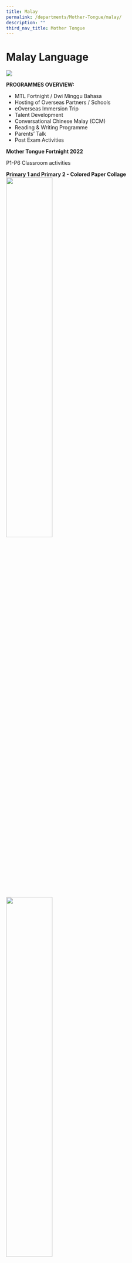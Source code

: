 ```yaml
---
title: Malay
permalink: /departments/Mother-Tongue/malay/
description: ""
third_nav_title: Mother Tongue
---
```

# Malay Language

![](/images/Until%202022_Pictures/MALAY%20LANGUAGE.jpg)

**PROGRAMMES OVERVIEW:**

* MTL Fortnight / Dwi Minggu Bahasa
* Hosting of Overseas Partners / Schools
* eOverseas Immersion Trip
* Talent Development
* Conversational Chinese Malay (CCM)
* Reading & Writing Programme
* Parents’ Talk
* Post Exam Activities

**Mother Tongue Fortnight 2022**

P1-P6 Classroom activities

**Primary 1  and Primary 2 - Colored Paper Collage**
<img src="/images/Until%202022_Pictures/ML1.jpg" style="width:50%" align=left>
<img src="/images/Until%202022_Pictures/ML2.jpg" style="width:50%">
<img src="/images/Until%202022_Pictures/ML3.jpg" style="width:50%" align=left>

**Primary 3 and Primary 4- Animal Mask**
<img src="/images/Until%202022_Pictures/ML4.jpg" style="width:50%" align=left>
<img src="/images/Until%202022_Pictures/ML5.jpg" style="width:50%">
<img src="/images/Until%202022_Pictures/ML6.jpg" style="width:50%">
<img src="/images/Until%202022_Pictures/ML7.jpg" style="width:50%" align=left>
<img src="/images/Until%202022_Pictures/ML8.jpg" style="width:50%">

**Primary 5 and Primary 6- Basket Weaving **
<img src="/images/Until%202022_Pictures/ML9.jpg" style="width:50%" align=left>
<img src="/images/Until%202022_Pictures/ML10.jpg" style="width:50%">

**P3 Language & Cultural Camp:**

 **Station 1: Batik Motive Kite - Colouring**
 
 <img src="/images/Until%202022_Pictures/ML11.jpg" style="width:30%" align=left>
<img src="/images/Until%202022_Pictures/ML12.jpg" style="width:30%">
<img src="/images/Until%202022_Pictures/ML13.jpg" style="width:30%" align=left>
<img src="/images/Until%202022_Pictures/ML14.jpg" style="width:30%">
 
 
 **Station 2: Arabic Calligraphy**
 
<img src="/images/Until%202022_Pictures/ML15.jpg" style="width:30%" align=left>
<img src="/images/Until%202022_Pictures/ML16.jpg" style="width:30%">
<img src="/images/Until%202022_Pictures/ML17.jpg" style="width:30%" align=left>
<img src="/images/Until%202022_Pictures/ML18.jpg" style="width:30%">


**MTL Fortnight / Dwi Minggu Bahasa**

The Mother Tongue Language Fortnight is a platform to expose Malay Language pupils to the beauty and diversity of the Malay culture and traditions. In line with the theme of Malay Handicrafts, pupils from across the levels were introduced to Malay handicrafts such as pottery, calligraphy and weaving.

The activities that were carried out are as follows:

<style type="text/css">
.tg  {border-collapse:collapse;border-spacing:0;}
.tg td{border-color:black;border-style:solid;border-width:1px;font-family:Arial, sans-serif;font-size:14px;
  overflow:hidden;padding:10px 5px;word-break:normal;}
.tg th{border-color:black;border-style:solid;border-width:1px;font-family:Arial, sans-serif;font-size:14px;
  font-weight:normal;overflow:hidden;padding:10px 5px;word-break:normal;}
.tg .tg-7wcr{color:#0C2733;text-align:left;vertical-align:top}
</style>
<table class="tg">
<thead>
  <tr>
    <th class="tg-7wcr">P1</th>
    <th class="tg-7wcr">Pottery</th>
  </tr>
</thead>
<tbody>
  <tr>
    <td class="tg-7wcr">P2</td>
    <td class="tg-7wcr">Pottery<br></td>
  </tr>
  <tr>
    <td class="tg-7wcr">P3</td>
    <td class="tg-7wcr">Weaving<br></td>
  </tr>
  <tr>
    <td class="tg-7wcr">P4</td>
    <td class="tg-7wcr">Weaving / Cultural Camp (Batik Painting)<br></td>
  </tr>
  <tr>
    <td class="tg-7wcr">P5</td>
    <td class="tg-7wcr">Calligraphy<br></td>
  </tr>
  <tr>
    <td class="tg-7wcr">P6</td>
    <td class="tg-7wcr">Calligraphy</td>
  </tr>
</tbody>
</table>

Apart from the above-mentioned activities, P4 pupils were given the opportunity to immerse themselves into the world of Batik painting. They were treated to a hands on session with Mr Kamal Dollah at Goodman Arts Centre.

All in all, pupils found the activities enriching and enjoyable!

Dwi Minggu Bahasa Ibunda merupakan satu wadah bagi mendedahkan murid-murid kepada keindahan dan kepelbagaian budaya dan tradisi masyarakat Melayu. Sejajar dengan tema Seni Kraftrangan, seni tembikar, anyaman tikar dan seni khat. Selain itu, seni lukisan batik juga diperkenalkan bagi memberi mereka kesempatan untuk merasai pembelajaran berasaskan pengalaman.

Aktiviti-aktiviti yang telah dijalankan adalah seperti berikut:

<style type="text/css">
.tg  {border-collapse:collapse;border-spacing:0;}
.tg td{border-color:black;border-style:solid;border-width:1px;font-family:Arial, sans-serif;font-size:14px;
  overflow:hidden;padding:10px 5px;word-break:normal;}
.tg th{border-color:black;border-style:solid;border-width:1px;font-family:Arial, sans-serif;font-size:14px;
  font-weight:normal;overflow:hidden;padding:10px 5px;word-break:normal;}
.tg .tg-7wcr{color:#0C2733;text-align:left;vertical-align:top}
</style>
<table class="tg">
<thead>
  <tr>
    <th class="tg-7wcr">Darjah 1</th>
    <th class="tg-7wcr">Seni Tembikar</th>
  </tr>
</thead>
<tbody>
  <tr>
    <td class="tg-7wcr">Darjah 2</td>
    <td class="tg-7wcr">Seni Tembikar<br></td>
  </tr>
  <tr>
    <td class="tg-7wcr">Darjah 3</td>
    <td class="tg-7wcr">Anyaman Tikar<br></td>
  </tr>
  <tr>
    <td class="tg-7wcr">Darjah 4</td>
    <td class="tg-7wcr">Anyaman Tikar / Perkhemahan Budaya (lukisan batik)<br></td>
  </tr>
  <tr>
    <td class="tg-7wcr">Darjah 5</td>
    <td class="tg-7wcr">Seni Khat<br></td>
  </tr>
  <tr>
    <td class="tg-7wcr">Darjah 6</td>
    <td class="tg-7wcr">Seni Khat</td>
  </tr>
</tbody>
</table>

Selain daripada aktiviti-aktiviti di atas, murid-murid darjah 4 diberi kesempatan untuk mempelajari seni lukis Batik. Mereka melalui sesi lukisan bersama Encik Kamal Dollah di Goodman Arts Centre.

<img src="/images/Until%202022_Pictures/Malay%20Students%20-%201.jpg" 
     style="width:50%" align=left>
		 
<img src="/images/Until%202022_Pictures/Malay%20Students%20-%203.jpg" 
     style="width:50%">		 
<img src="/images/Until%202022_Pictures/Malay%20Students%20-%204.jpg" 
     style="width:50%" align=left>		 
<img src="/images/Until%202022_Pictures/Malay%20Students%20-%205.jpg" 
     style="width:50%" align=right>	 
<img src="/images/Until%202022_Pictures/Malay%20Students%20-%206.jpg" 
     style="width:50%" align=left>
<img src="/images/Until%202022_Pictures/Malay%20Students%20and%20Teachers.jpg" >		 

**P1 – P6 Internal Competitions / Pertandingan Dalaman**

In term 1 and term2, internal competitions were held across the levels. The competitions that were held for the different levels were as follows:

<style type="text/css">
.tg  {border-collapse:collapse;border-spacing:0;}
.tg td{border-color:black;border-style:solid;border-width:1px;font-family:Arial, sans-serif;font-size:14px;
  overflow:hidden;padding:10px 5px;word-break:normal;}
.tg th{border-color:black;border-style:solid;border-width:1px;font-family:Arial, sans-serif;font-size:14px;
  font-weight:normal;overflow:hidden;padding:10px 5px;word-break:normal;}
.tg .tg-7wcr{color:#0C2733;text-align:left;vertical-align:top}
</style>
<table class="tg">
<thead>
  <tr>
    <th class="tg-7wcr">P1</th>
    <th class="tg-7wcr">Singing / Word Search</th>
  </tr>
</thead>
<tbody>
  <tr>
    <td class="tg-7wcr">P2</td>
    <td class="tg-7wcr">Drama / Word Search<br></td>
  </tr>
  <tr>
    <td class="tg-7wcr">P3</td>
    <td class="tg-7wcr">Book Promotion<br></td>
  </tr>
  <tr>
    <td class="tg-7wcr">P4</td>
    <td class="tg-7wcr">Drama<br></td>
  </tr>
  <tr>
    <td class="tg-7wcr">P5</td>
    <td class="tg-7wcr">Poem Recitation / Creative Writing<br></td>
  </tr>
  <tr>
    <td class="tg-7wcr">P6</td>
    <td class="tg-7wcr">Poem Recitation / Creative Writing</td>
  </tr>
</tbody>
</table>

Pupils enjoyed themselves thoroughly as they realised that the learning of Malay Language can indeed be fun. They realised that through singing and acting, learning can still take place.

Pada penggal 1 dan 2, pertandingan dalaman telah diadakan bagi setiap peringkat. Pertandingan-pertandingan yang telah diadakan adalah seperti berikut:

<style type="text/css">
.tg  {border-collapse:collapse;border-spacing:0;}
.tg td{border-color:black;border-style:solid;border-width:1px;font-family:Arial, sans-serif;font-size:14px;
  overflow:hidden;padding:10px 5px;word-break:normal;}
.tg th{border-color:black;border-style:solid;border-width:1px;font-family:Arial, sans-serif;font-size:14px;
  font-weight:normal;overflow:hidden;padding:10px 5px;word-break:normal;}
.tg .tg-7wcr{color:#0C2733;text-align:left;vertical-align:top}
</style>
<table class="tg">
<thead>
  <tr>
    <th class="tg-7wcr">Darjah 1</th>
    <th class="tg-7wcr">Menyanyi / Cari Perkataan<br></th>
  </tr>
</thead>
<tbody>
  <tr>
    <td class="tg-7wcr">Darjah 2</td>
    <td class="tg-7wcr">Bab Lakonan / Cari Perkataan<br></td>
  </tr>
  <tr>
    <td class="tg-7wcr">Darjah 3</td>
    <td class="tg-7wcr">Promosi Buku<br></td>
  </tr>
  <tr>
    <td class="tg-7wcr">Darjah 4</td>
    <td class="tg-7wcr">Lain Pula! (lakonan)<br></td>
  </tr>
  <tr>
    <td class="tg-7wcr">Darjah 5</td>
    <td class="tg-7wcr">Deklamasi Sjak / Penulisan Kreatif<br></td>
  </tr>
  <tr>
    <td class="tg-7wcr">Darjah 6</td>
    <td class="tg-7wcr">Deklamasi Sjak / Penulisan Kreatif</td>
  </tr>
</tbody>
</table>

Murid-murid berasa seronok kerana setiap daripada mereka diberi peluang untuk mengambil -bahagian dalam pertandingan-pertandingan di peringkat masing-masing. Pertandingan-pertandingan ini secara tidak langsung menberikan murid-murid kesedaran bahawa pembelajaran masih boleh berlaku dalam keseronokan.

**Ops Baca**

On Saturday 14 April 2018, West Grove Primary School participated in OPS BACA, a competition organised by Nanyang CC, which showcases students’ acting and literary skills. Students from Primary 2, 3 and 4 participated after numerous rehearsal sessions. The theme was fables and legends. Props and music were prepared to ensure the performances were complete. The primary 2 students acted out a scene from a famous folklore about an ungrateful son. Our Primary 3 students had to do a book review regarding the book they read, including singing a song at the end. Our primary 4 students had to act out a scene from a chosen folklore but with a different ending.

Our primary 2 students emerged as winners and were requested to perform again in July at the Fiesta Bahasa 2018 at the J canopy.

Pada hari Sabtu, 14 April 2018 Sekolah Rendah West Grove telah mengambil bahagian dalam pertandingan Ops Baca yang dianjurkan oleh Kelab Masyarakat Nanyang. Pertandingan ini mengenengahkan bakat-bakat peserta dalam lakonan dan sastera. Murid-murid peringkat darjah 2, 3 dan 4 mengambil bahagian dalam acara ini setelah berhempas pulas menjalani latihan di sekolah. Tema pertandingan ini ialah kisah-kisah dongeng dan lagenda. Muzik dan prop juga disertakan bagi setiap persembahan. Kumpulan darjah 2 melakonkan babak daripada sebuah kisah yang popular; Bawang Putih Bawang Merah. Kumpulan darjah 3 mempromosikan buku yang telah mereka baca. Manakala, kumpulan darjah 4 melakonkan babak daripada kisah dongeng yang diubah pengakhirannya.

Kumpulan darjah 2 muncul sebagai juara. Secara keseluruhan pula, Sekolah Rendah West Grove memenangi tempat ketiga. Kumpulan darjah 2 telah dijemput untuk membuat persembahan di Fiesta Bahasa 2018 di J Canopy pada bulan Julai.

<img src="/images/Until%202022_Pictures/Malay%20Student%20Achievements%20-%201.jpg" 
     style="width:50%" align=left>
<img src="/images/Until%202022_Pictures/Malay%20Student%20Achievements%20-%202.jpg" 
     style="width:30%">
<img src="/images/Until%202022_Pictures/Malay%20Student%20Achievements%20-%203.jpg" 
     style="width:50%" align=left>
<img src="/images/Until%202022_Pictures/Malay%20Student%20Achievements%20-%204.jpg" 
     style="width:50%">

**MTL Fortnight /Dwi Minggu Bahasa**


<img src="/images/Until%202022_Pictures/MTL%20Fortnight%20-%201.jpg" 
     style="width:30%" align=left>
<img src="/images/Until%202022_Pictures/MTL%20Fortnight%20-%202.jpg" 
     style="width:50%">

The Mother Tongue Language Fortnight is a platform to expose Malay Language pupils to the beauty and diversity of the Malay culture and traditions. In line with the theme of Performing Arts, silat and kompang performances as well as wayang kulit and Malay dance were some of the activities organised for the pupils this year. In addition, traditional Malay batik painting and traditional games were also introduced to the pupils.

The activities that were carried out are as follows:

<style type="text/css">
.tg  {border-collapse:collapse;border-spacing:0;}
.tg td{border-color:black;border-style:solid;border-width:1px;font-family:Arial, sans-serif;font-size:14px;
  overflow:hidden;padding:10px 5px;word-break:normal;}
.tg th{border-color:black;border-style:solid;border-width:1px;font-family:Arial, sans-serif;font-size:14px;
  font-weight:normal;overflow:hidden;padding:10px 5px;word-break:normal;}
.tg .tg-s5dh{color:#0C2733;text-align:left;vertical-align:middle}
</style>
<table class="tg">
<thead>
  <tr>
    <th class="tg-s5dh">P1</th>
    <th class="tg-s5dh">Traditional Games<br></th>
  </tr>
</thead>
<tbody>
  <tr>
    <td class="tg-s5dh">P2</td>
    <td class="tg-s5dh">Wayang Kulit<br></td>
  </tr>
  <tr>
    <td class="tg-s5dh">P3</td>
    <td class="tg-s5dh">Traditional Dance<br></td>
  </tr>
  <tr>
    <td class="tg-s5dh">P4 </td>
    <td class="tg-s5dh">Traditional Dance / Cultural Camp<br></td>
  </tr>
  <tr>
    <td class="tg-s5dh">P5 </td>
    <td class="tg-s5dh">Silat </td>
  </tr>
  <tr>
    <td class="tg-s5dh">P6 </td>
    <td class="tg-s5dh">Kompang </td>
  </tr>
</tbody>
</table>

Apart from the above-mentioned activities, a storytelling session by the NLB was also held for the P1 and P2. Pupils were engaged by the stories told by NLB’s Associate Librarian, Mr Herman Rothman.

Pupils of West Grove were also given the opportunity to buy ML books during the Book Fair which was held on 12th July 2017.

All in all, pupils found the activities enriching and enjoyable!

<img src="/images/Until%202022_Pictures/Art%20Painting.png" 
     style="width:40%" align=left>
<img src="/images/Until%202022_Pictures/Art%20Preparation%20Present.png" 
     style="width:40%">
		 
<img src="/images/Until%202022_Pictures/Storytelling.png" 
     style="width:40%" align=left>
<img src="/images/Until%202022_Pictures/NLBs%20Associate%20Librarian%20-%20Mr%20Herman%20Rothman.png" 
     style="width:60%">

Bunga telur cantik sekali,

Pengantin baharu kita raikan,

Budaya dan Bahasa indah sekali,

Daulatkan selalu jangan abaikan.

Dwi-Mingguan Bahasa Ibunda merupakan satu wadah bagi mendedahkan murid-murid kepada keindahan dan kepelbagaian budaya dan tradisi masyarakat Melayu. Sejajar dengan tema Seni Pentas, seni pencak silat dan persembahan kompang, wayang kulit serta tarian Melayu adalah antara aktiviti yang diadakan bagi murid-murid pada tahun ini. Selain itu, seni lukisan batik dan permainan tradisional Melayu juga diperkenalkan bagi memberi mereka kesempatan untuk merasai pembelajaran berasaskan pengalaman.

Aktiviti-aktiviti yang telah dijalankan adalah seperti berikut:

<style type="text/css">
.tg  {border-collapse:collapse;border-spacing:0;}
.tg td{border-color:black;border-style:solid;border-width:1px;font-family:Arial, sans-serif;font-size:14px;
  overflow:hidden;padding:10px 5px;word-break:normal;}
.tg th{border-color:black;border-style:solid;border-width:1px;font-family:Arial, sans-serif;font-size:14px;
  font-weight:normal;overflow:hidden;padding:10px 5px;word-break:normal;}
.tg .tg-s5dh{color:#0C2733;text-align:left;vertical-align:middle}
</style>
<table class="tg">
<thead>
  <tr>
    <th class="tg-s5dh">Darjah 1</th>
    <th class="tg-s5dh">Permainan Tradisional<br></th>
  </tr>
</thead>
<tbody>
  <tr>
    <td class="tg-s5dh">Darjah 2</td>
    <td class="tg-s5dh">Wayang Kulit<br></td>
  </tr>
  <tr>
    <td class="tg-s5dh">Darjah 3</td>
    <td class="tg-s5dh">Tarian<br></td>
  </tr>
  <tr>
    <td class="tg-s5dh">Darjah 4 </td>
    <td class="tg-s5dh">Tarian / Perkhemahan Budaya<br></td>
  </tr>
  <tr>
    <td class="tg-s5dh">Darjah 5 </td>
    <td class="tg-s5dh">Silat </td>
  </tr>
  <tr>
    <td class="tg-s5dh">Darjah 6 </td>
    <td class="tg-s5dh">Kompang </td>
  </tr>
</tbody>
</table>

Selain daripada aktiviti-aktiviti ini, sesi bercerita telah diadakan bagi murid-murid darjah 1 dan 2. Murid-murid sangat terhibur dengan cerita-cerita yang dipersembahan oleh pustakawan NLB, Encik Herman Rothman.

Murid-murid West Grove juga berpeluang untuk membeli buku-buku Bahasa Melayu semasa Pesta Buku yang diadakan pada 12 Julai 2017.

Secara keseluruhannya, aktiviti-aktiviti yang telah disertai murid-murid ini diharapkan dapat memperkayakan lagi cinta dan minat terhadap Bahasa Melayu!

<img src="/images/Malay%20Activities%20-%201.jpg" 
     style="width:40%">
<img src="/images/Malay%20Activities%20-%202.jpg" 
     style="width:40%">
<img src="/images/Malay%20Activities%20-%203.jpg" 
     style="width:40%">
<img src="/images/Malay%20Activities%20-%204.jpg" 
     style="width:40%">

**Hari Raya Celebration / Hari Raya Aidilfitri**

The Hari Raya celebrations were held on 4th July 2017. The half an hour concert was put up by students and teachers from the MT department as well teachers from various departments. For the first time, we saw teachers and students putting up a melodrama which comprises of acting, singing and dancing. The audience were truly entertained by the awesome performance. Their joyous faces say it all!

Sambutan Hari Raya Aidilfitri tahun ini telah diadakan pada 4hb Julai 2017. Konsert selama setengah jam itu telah dijayakan oleh murid-murid, guru-guru jabatan Bahasa Ibunda serta guru-guru daripada jabatan lain. Buat julung-julung kalinya, satu persembahan melodrama yang menyelitkan lakonan, nyanyian dan tarian telah dipersembahan. Jelas di wajah-wajah para penonton bahawa mereka sangat terhibur dengan persembahan yang menakjubkan itu!

<img src="/images/Hari%20Raya%20Celebration%20-%201.jpg" 
     style="width:50%">
<img src="/images/Hari%20Raya%20Celebration%20-%202.jpg" 
     style="width:50%">
<img src="/images/Hari%20Raya%20Celebration%20-%203.jpg" 
     style="width:50%">
<img src="/images/Hari%20Raya%20Celebration%20-%204.jpg" 
     style="width:50%">
<img src="/images/Hari%20Raya%20Celebration%20-%205.jpg" 
     style="width:50%">
<img src="/images/Hari%20Raya%20Celebration%20-%206.jpg" 
     style="width:50%">